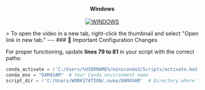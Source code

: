 <p align="center">
  <strong>Windows</strong><br><br>
  <a href="https://www.youtube.com/watch?v=_9cLWZtqm7k" target="_blank">
    <img src="https://img.youtube.com/vi/_9cLWZtqm7k/0.jpg" alt="WINDOWS">
  </a>
</p>
> To open the video in a new tab, right-click the thumbnail and select "Open link in new tab."
---
### 🔧 Important Configuration Changes

For proper functioning, update **lines 79 to 81** in your script with the correct paths:

```python
conda_activate = r'C:/Users/%USERNAME%/miniconda3/Scripts/activate.bat'  # Your Conda directory
conda_env = "DAM4SAM"  # Your Conda environment name
script_dir = r'C:/Users/WORKSTATION/.nuke/DAM4SAM'  # Directory where the run_bbox_example.py script is located

